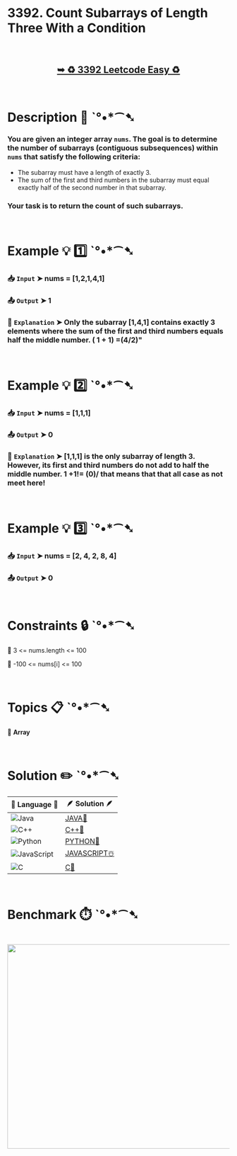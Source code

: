 # 3392. Count Subarrays of Length Three With a Condition

</br>

<h2 align="center"> 

<a href="https://leetcode.com/problems/count-subarrays-of-length-three-with-a-condition/?envType=daily-question&envId=2025-04-27"><strong>➥ ♻️ 3392 Leetcode Easy ♻️ </strong></a>
</h2>

</br>

# Description 📜 ˋ°•*⁀➷

### You are given an integer array `nums`. The goal is to determine the number of subarrays (contiguous subsequences) within `nums` that satisfy the following criteria:

- The subarray must have a length of exactly 3.
- The sum of the first and third numbers in the subarray must equal exactly half of the second number in that subarray.

### Your task is to return the count of such subarrays.

</br>

# Example 💡 1️⃣ ˋ°•*⁀➷

  ### 📥 `Input`  ➤ nums = [1,2,1,4,1]

  ### 📤 `Output`  ➤ 1

  ### 🔦 `Explanation`  ➤ Only the subarray [1,4,1] contains exactly 3 elements where the sum of the first and third numbers equals half the middle number. ( 1 + 1) =(4/2)"

</br>

# Example 💡 2️⃣ ˋ°•*⁀➷

  ### 📥 `Input` ➤ nums = [1,1,1]

  ### 📤 `Output`  ➤ 0

  ### 🔦 `Explanation` ➤ [1,1,1] is the only subarray of length 3. However, its first and third numbers do not add to half the middle number. 1 +1!= (0)/ that means that that all case as not meet here!

</br>

# Example 💡 3️⃣ ˋ°•*⁀➷

  ### 📥 `Input` ➤ nums = [2, 4, 2, 8, 4]

  ### 📤 `Output`  ➤ 0

</br>

# Constraints 🔒 ˋ°•*⁀➷

🔹 3 <= nums.length <= 100 </br>

🔹 -100 <= nums[i] <= 100 </br>

</br>

# Topics 📋 ˋ°•*⁀➷

🔸 **Array**  </br>

</br>

# Solution ✏️ ˋ°•*⁀➷

| 📒 Language 📒  | 🪶 Solution 🪶 |
| ------------- | ------------- |
|  ![Java](https://img.shields.io/badge/java-%23ED8B00.svg?style=for-the-badge&logo=openjdk&logoColor=white)  | [JAVA🍁](https://github.com/Prakhar-002/LEETCODE/blob/main/%F0%9F%8D%84%20Daily%20Challenge%202025%20%F0%9F%8D%B3/%F0%9F%94%AC%20Examine%20Thoroughly%20%F0%9F%A7%AC/04%20Apr%20%E2%98%94/27%20-%2004%20-%202025%20---%203392.%20Count%20Subarrays%20of%20Length%20Three%20With%20a%20Condition%20%E2%98%83%EF%B8%8F%20%F0%9F%8D%81%20%F0%9F%8D%B0%20%F0%9F%8E%B2%20%F0%9F%92%96/%F0%9F%8D%81JAVA%20-%203392.%20Count%20Subarrays%20of%20Length%20Three%20With%20a%20Con.java) |
|  ![C++](https://img.shields.io/badge/c++-%2300599C.svg?style=for-the-badge&logo=c%2B%2B&logoColor=white)  | [C++🎲](https://github.com/Prakhar-002/LEETCODE/blob/main/%F0%9F%8D%84%20Daily%20Challenge%202025%20%F0%9F%8D%B3/%F0%9F%94%AC%20Examine%20Thoroughly%20%F0%9F%A7%AC/04%20Apr%20%E2%98%94/27%20-%2004%20-%202025%20---%203392.%20Count%20Subarrays%20of%20Length%20Three%20With%20a%20Condition%20%E2%98%83%EF%B8%8F%20%F0%9F%8D%81%20%F0%9F%8D%B0%20%F0%9F%8E%B2%20%F0%9F%92%96/%F0%9F%8E%B2CPP%20-%203392.%20Count%20Subarrays%20of%20Length%20Three%20With%20a%20Condi.cpp)  |
|  ![Python](https://img.shields.io/badge/python-3670A0?style=for-the-badge&logo=python&logoColor=ffdd54)    | [PYTHON🍰](https://github.com/Prakhar-002/LEETCODE/blob/main/%F0%9F%8D%84%20Daily%20Challenge%202025%20%F0%9F%8D%B3/%F0%9F%94%AC%20Examine%20Thoroughly%20%F0%9F%A7%AC/04%20Apr%20%E2%98%94/27%20-%2004%20-%202025%20---%203392.%20Count%20Subarrays%20of%20Length%20Three%20With%20a%20Condition%20%E2%98%83%EF%B8%8F%20%F0%9F%8D%81%20%F0%9F%8D%B0%20%F0%9F%8E%B2%20%F0%9F%92%96/%F0%9F%8D%B0PYTHON%20-%203392.%20Count%20Subarrays%20of%20Length%20Three%20With%20a%20Con.py) |
| ![JavaScript](https://img.shields.io/badge/javascript-%23323330.svg?style=for-the-badge&logo=javascript&logoColor=%23F7DF1E)   | [JAVASCRIPT☃️](https://github.com/Prakhar-002/LEETCODE/blob/main/%F0%9F%8D%84%20Daily%20Challenge%202025%20%F0%9F%8D%B3/%F0%9F%94%AC%20Examine%20Thoroughly%20%F0%9F%A7%AC/04%20Apr%20%E2%98%94/27%20-%2004%20-%202025%20---%203392.%20Count%20Subarrays%20of%20Length%20Three%20With%20a%20Condition%20%E2%98%83%EF%B8%8F%20%F0%9F%8D%81%20%F0%9F%8D%B0%20%F0%9F%8E%B2%20%F0%9F%92%96/%E2%98%83%EF%B8%8FJAVASCRIPT%20-%203392.%20Count%20Subarrays%20of%20Length%20Three%20With%20a.js) |
|   ![C](https://img.shields.io/badge/c-%2300599C.svg?style=for-the-badge&logo=c&logoColor=white)   | [C💖](https://github.com/Prakhar-002/LEETCODE/blob/main/%F0%9F%8D%84%20Daily%20Challenge%202025%20%F0%9F%8D%B3/%F0%9F%94%AC%20Examine%20Thoroughly%20%F0%9F%A7%AC/04%20Apr%20%E2%98%94/27%20-%2004%20-%202025%20---%203392.%20Count%20Subarrays%20of%20Length%20Three%20With%20a%20Condition%20%E2%98%83%EF%B8%8F%20%F0%9F%8D%81%20%F0%9F%8D%B0%20%F0%9F%8E%B2%20%F0%9F%92%96/%F0%9F%92%96C%20-%203392.%20Count%20Subarrays%20of%20Length%20Three%20With%20a%20Condition.c)  |

</br>

# Benchmark ⏱️ ˋ°•*⁀➷

<h1  align="center" >

<img src ="https://github.com/user-attachments/assets/9dd44a99-466f-4f7f-a7ca-c9e3c247f3aa" width = "700px" height="462px" />

</h1>
